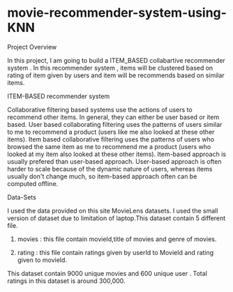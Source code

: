 # movie-recommender-system-using-KNN
Project Overview

In this project, I am going to build a ITEM_BASED collabartive recommender system . In this recommender system , items will be clustered based on rating of item given by users and item will be recommends based on similar items.

ITEM-BASED recommender system


Collaborative filtering based systems use the actions of users to recommend other items. In general, they can either be user based or item based. User based collaborating filtering uses the patterns of users similar to me to recommend a product (users like me also looked at these other items). Item based collaborative filtering uses the patterns of users who browsed the same item as me to recommend me a product (users who looked at my item also looked at these other items). Item-based approach is usually prefered than user-based approach. User-based approach is often harder to scale because of the dynamic nature of users, whereas items usually don't change much, so item-based approach often can be computed offline.

Data-Sets


I used the data provided on this site MovieLens datasets. I used the small version of dataset due to limitation of laptop.This dataset contain 5 different file.

1) movies : this file contain movieId,title of movies and genre of movies.

2) rating : this file contain ratings given by userId to MovieId and rating given to movieId.

This dataset contain 9000 unique movies and 600 unique user . Total ratings in this dataset is around 300,000.

